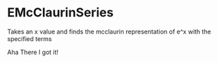 # EMcClaurinSeries
Takes an x value and finds the mcclaurin representation of e^x with the specified terms


Aha There I got it!
